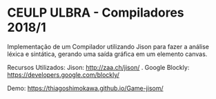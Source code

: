 # CEULP ULBRA - Compiladores 2018/1
Implementação de um Compilador utilizando Jison para fazer
a análise léxica e sintática, gerando uma saída gráfica 
em um elemento canvas.

Recursos Utilizados:
Jison: http://zaa.ch/jison/ .
Google Blockly: https://developers.google.com/blockly/


Demo: https://thiagoshimokawa.github.io/Game-jisom/


